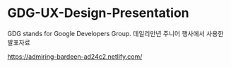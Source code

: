 # GDG-UX-Design-Presentation
GDG stands for Google Developers Group. 데일리만년 주니어 행사에서 사용한 발표자료

https://admiring-bardeen-ad24c2.netlify.com/
